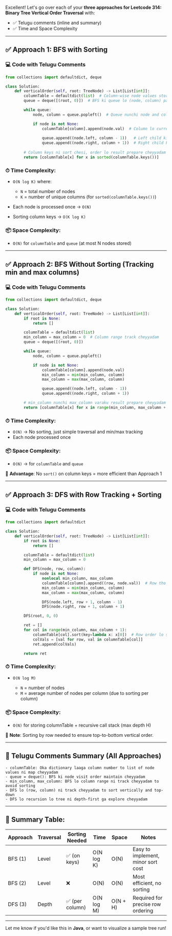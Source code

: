 
Excellent! Let's go over each of your **three approaches for Leetcode 314: Binary Tree Vertical Order Traversal** with:

* ✅ Telugu comments (inline and summary)
* ✅ Time and Space Complexity

---

## ✅ Approach 1: **BFS with Sorting**

### 💻 Code with Telugu Comments

```python
from collections import defaultdict, deque

class Solution:
    def verticalOrder(self, root: TreeNode) -> List[List[int]]:
        columnTable = defaultdict(list)  # Column-wise node values store cheyyadaniki
        queue = deque([(root, 0)])  # BFS ki queue lo (node, column) pairs veyyadam

        while queue:
            node, column = queue.popleft()  # Queue nunchi node and column extract cheyyadam

            if node is not None:
                columnTable[column].append(node.val)  # Column lo current node value add cheyyadam
                
                queue.append((node.left, column - 1))   # Left child ki column - 1
                queue.append((node.right, column + 1))  # Right child ki column + 1
                        
        # Column keys ni sort chesi, order lo result prepare cheyyadam
        return [columnTable[x] for x in sorted(columnTable.keys())]
```

### ⏱ Time Complexity:

* `O(N log K)` where:

  * `N` = total number of nodes
  * `K` = number of unique columns (for `sorted(columnTable.keys())`)
* Each node is processed once → `O(N)`
* Sorting column keys → `O(K log K)`

### 📦 Space Complexity:

* `O(N)` for `columnTable` and `queue` (at most N nodes stored)

---

## ✅ Approach 2: **BFS Without Sorting (Tracking min and max columns)**

### 💻 Code with Telugu Comments

```python
from collections import defaultdict, deque

class Solution:
    def verticalOrder(self, root: TreeNode) -> List[List[int]]:
        if root is None:
            return []

        columnTable = defaultdict(list)
        min_column = max_column = 0  # Column range track cheyyadam
        queue = deque([(root, 0)])

        while queue:
            node, column = queue.popleft()

            if node is not None:
                columnTable[column].append(node.val)
                min_column = min(min_column, column)
                max_column = max(max_column, column)

                queue.append((node.left, column - 1))
                queue.append((node.right, column + 1))

        # min_column nunchi max_column varaku result prepare cheyyadam
        return [columnTable[x] for x in range(min_column, max_column + 1)]
```

### ⏱ Time Complexity:

* `O(N)` → No sorting, just simple traversal and min/max tracking
* Each node processed once

### 📦 Space Complexity:

* `O(N)` → for `columnTable` and `queue`

📌 **Advantage**: No `sort()` on column keys = more efficient than Approach 1

---

## ✅ Approach 3: **DFS with Row Tracking + Sorting**

### 💻 Code with Telugu Comments

```python
from collections import defaultdict

class Solution:
    def verticalOrder(self, root: TreeNode) -> List[List[int]]:
        if root is None:
            return []

        columnTable = defaultdict(list)
        min_column = max_column = 0

        def DFS(node, row, column):
            if node is not None:
                nonlocal min_column, max_column
                columnTable[column].append((row, node.val))  # Row tho patu append cheyyadam
                min_column = min(min_column, column)
                max_column = max(max_column, column)

                DFS(node.left, row + 1, column - 1)
                DFS(node.right, row + 1, column + 1)

        DFS(root, 0, 0)

        ret = []
        for col in range(min_column, max_column + 1):
            columnTable[col].sort(key=lambda x: x[0])  # Row order lo sort cheyyadam
            colVals = [val for row, val in columnTable[col]]
            ret.append(colVals)

        return ret
```

### ⏱ Time Complexity:

* `O(N log M)`

  * `N` = number of nodes
  * `M` = average number of nodes per column (due to sorting per column)

### 📦 Space Complexity:

* `O(N)` for storing columnTable + recursive call stack (max depth H)

📌 **Note**: Sorting by row needed to ensure top-to-bottom vertical order.

---

## 🧠 Telugu Comments Summary (All Approaches)

```text
- columnTable: Oka dictionary laaga column number to list of node values ni map cheyyadam
- queue = deque(): BFS ki node visit order maintain cheyyadam
- min_column, max_column: BFS lo column range ni track cheyyadam to avoid sorting
- DFS lo (row, column) ni track cheyyadam to sort vertically and top-down
- DFS lo recursion lo tree ni depth-first ga explore cheyyadam
```

---

## 🏁 Summary Table:

| Approach | Traversal | Sorting Needed | Time       | Space    | Notes                              |
| -------- | --------- | -------------- | ---------- | -------- | ---------------------------------- |
| BFS (1)  | Level     | ✅ (on keys)    | O(N log K) | O(N)     | Easy to implement, minor sort cost |
| BFS (2)  | Level     | ❌              | O(N)       | O(N)     | Most efficient, no sorting         |
| DFS (3)  | Depth     | ✅ (per column) | O(N log M) | O(N + H) | Required for precise row ordering  |

---

Let me know if you'd like this in **Java**, or want to visualize a sample tree run!
